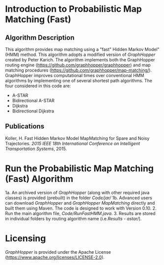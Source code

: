 # Introduction to Probabilistic Map Matching (Fast)

## Algorithm Description
This algorithm provides map matching using a "fast" Hidden Markov Model" (HMM) method. This algorithm adopts a modified version of *GraphHopper* created by Peter Karich. The algorithm implements both the GraphHopper routing engine (https://github.com/graphhopper/graphhopper) and map matching procedures (https://github.com/graphhopper/map-matching/). GraphHopper improves computational times over conventional HMM algorithms by implementing one of several shortest path algorithms. The four considered in this code are:

* A-STAR
* Bidirectional A-STAR
* Dijkstra
* Bidirectional Dijkstra

## Publications
Koller, H. Fast Hidden Markov Model MapMatching for Spare and Noisy Trajectories. *2015 IEEE 18th International Conference on Intelligent Transportation Systems*, 2015.

# Run the Probabilistic Map Matching (Fast) Algorithm
1a. An archived version of *GraphHopper* (along with other required java classes) is provided (prebuilt) in the folder *Code/jar/*
1b. Advanced users can download *GraphHopper* and *GraphHopper MapMatching* directly and built them using Maven. The code is designed to work with Version 0.10.
2. Run the main algorithm file, *Code/RunFastHMM.java*.
3. Results are stored in individual folders by routing algorithm name (i.e.*Results - astar/*).

# Licensing
*GraphHopper* is provided under the Apache License (https://www.apache.org/licenses/LICENSE-2.0).


